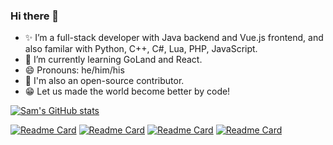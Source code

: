### Hi there 👋

- ✨ I’m a full-stack developer with Java backend and Vue.js frontend, and also familar with Python, C++, C#, Lua, PHP, JavaScript.
- 🌱 I’m currently learning GoLand and React.
- 😄 Pronouns: he/him/his
- 🎁 I'm also an open-source contributor.
- 😁 Let us made the world become better by code!

[![Sam's GitHub stats](https://github-readme-stats.vercel.app/api?username=samho2008)](https://github.com/samho2008)

[![Readme Card](https://github-readme-stats.vercel.app/api/pin/?username=zealdocs&repo=zeal)](https://github.com/zealdocs/zeal)
[![Readme Card](https://github-readme-stats.vercel.app/api/pin/?username=vuejs&repo=vuepress)](https://github.com/vuejs/vuepress)
[![Readme Card](https://github-readme-stats.vercel.app/api/pin/?username=go-gitea&repo=gitea)](https://github.com/go-gitea/gitea)
[![Readme Card](https://github-readme-stats.vercel.app/api/pin/?username=alibaba&repo=p3c)](https://github.com/alibaba/p3c)

<!--
**samho2008/samho2008** is a ✨ _special_ ✨ repository because its `README.md` (this file) appears on your GitHub profile.

Here are some ideas to get you started:

- 🔭 I’m currently working on ...
- 🌱 I’m currently learning ...
- 👯 I’m looking to collaborate on ...
- 🤔 I’m looking for help with ...
- 💬 Ask me about ...
- 📫 How to reach me: ...
- 😄 Pronouns: ...
- ⚡ Fun fact: ...
-->
